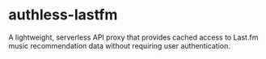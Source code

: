 # authless-lastfm
A lightweight, serverless API proxy that provides cached access to Last.fm music recommendation data without requiring user authentication.
